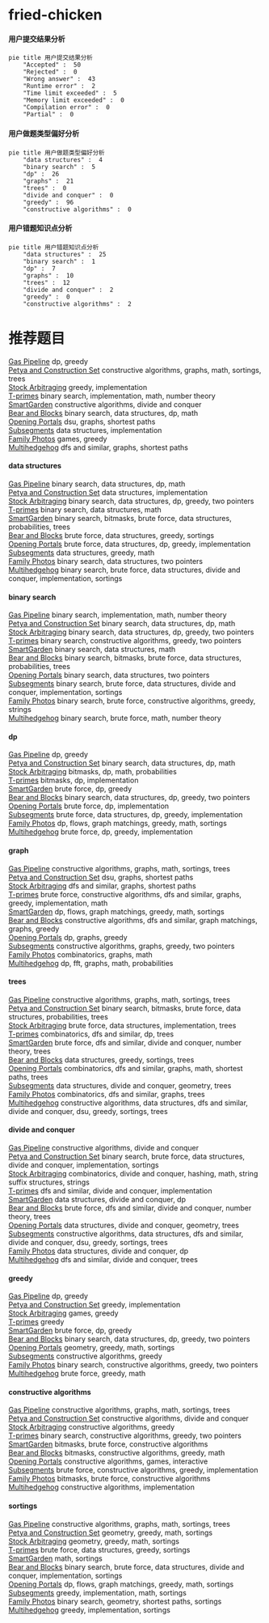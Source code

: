 # fried-chicken
<!-- tabs:start -->
#### **用户提交结果分析**

```mermaid
pie title 用户提交结果分析
    "Accepted" :  50
    "Rejected" :  0
    "Wrong answer" :  43
    "Runtime error" :  2
    "Time limit exceeded" :  5
    "Memory limit exceeded" :  0
    "Compilation error" :  0
    "Partial" :  0
```
#### **用户做题类型偏好分析**

```mermaid
pie title 用户做题类型偏好分析
    "data structures" :  4
    "binary search" :  5
    "dp" :  26
    "graphs" :  21
    "trees" :  0
    "divide and conquer" :  0
    "greedy" :  96
    "constructive algorithms" :  0
```
#### **用户错题知识点分析**

```mermaid
pie title 用户错题知识点分析
    "data structures" :  25
    "binary search" :  1
    "dp" :  7
    "graphs" :  10
    "trees" :  12
    "divide and conquer" :  2
    "greedy" :  0
    "constructive algorithms" :  2
```
<!-- tabs:end -->
# 推荐题目
[Gas Pipeline](http://codeforces.com/problemset/problem/1207/C)		dp,
                        greedy		  
[Petya and Construction Set](http://codeforces.com/problemset/problem/1214/E)		constructive algorithms,
                        graphs,
                        math,
                        sortings,
                        trees		  
[Stock Arbitraging](http://codeforces.com/problemset/problem/1150/A)		greedy,
                        implementation		  
[T-primes](http://codeforces.com/problemset/problem/230/B)		binary search,
                        implementation,
                        math,
                        number theory		  
[SmartGarden](http://codeforces.com/problemset/problem/1250/M)		constructive algorithms,
                        divide and conquer		  
[Bear and Blocks](https://codeforces.com/contest/574/problem/D)		binary search,
                        data structures,
                        dp,
                        math		  
[Opening Portals](http://codeforces.com/problemset/problem/196/E)		dsu,
                        graphs,
                        shortest paths		  
[Subsegments](http://codeforces.com/problemset/problem/69/E)		data structures,
                        implementation		  
[Family Photos](http://codeforces.com/problemset/problem/725/F)		games,
                        greedy		  
[Multihedgehog](http://codeforces.com/problemset/problem/1067/B)		dfs and similar,
                        graphs,
                        shortest paths		  
<!-- tabs:start -->
#### **data structures**
[Gas Pipeline](https://codeforces.com/contest/574/problem/D)		binary search,
                        data structures,
                        dp,
                        math		  
[Petya and Construction Set](http://codeforces.com/problemset/problem/69/E)		data structures,
                        implementation		  
[Stock Arbitraging](http://codeforces.com/problemset/problem/1492/C)		binary search,
                        data structures,
                        dp,
                        greedy,
                        two pointers		  
[T-primes](http://codeforces.com/problemset/problem/1490/G)		binary search,
                        data structures,
                        math		  
[SmartGarden](http://codeforces.com/problemset/problem/1479/D)		binary search,
                        bitmasks,
                        brute force,
                        data structures,
                        probabilities,
                        trees		  
[Bear and Blocks](http://codeforces.com/problemset/problem/1497/A)		brute force,
                        data structures,
                        greedy,
                        sortings		  
[Opening Portals](http://codeforces.com/problemset/problem/1491/C)		brute force,
                        data structures,
                        dp,
                        greedy,
                        implementation		  
[Subsegments](http://codeforces.com/problemset/problem/1492/B)		data structures,
                        greedy,
                        math		  
[Family Photos](http://codeforces.com/problemset/problem/1436/E)		binary search,
                        data structures,
                        two pointers		  
[Multihedgehog](http://codeforces.com/problemset/problem/1461/D)		binary search,
                        brute force,
                        data structures,
                        divide and conquer,
                        implementation,
                        sortings		  
#### **binary search**
[Gas Pipeline](http://codeforces.com/problemset/problem/230/B)		binary search,
                        implementation,
                        math,
                        number theory		  
[Petya and Construction Set](https://codeforces.com/contest/574/problem/D)		binary search,
                        data structures,
                        dp,
                        math		  
[Stock Arbitraging](http://codeforces.com/problemset/problem/1492/C)		binary search,
                        data structures,
                        dp,
                        greedy,
                        two pointers		  
[T-primes](http://codeforces.com/problemset/problem/1463/D)		binary search,
                        constructive algorithms,
                        greedy,
                        two pointers		  
[SmartGarden](http://codeforces.com/problemset/problem/1490/G)		binary search,
                        data structures,
                        math		  
[Bear and Blocks](http://codeforces.com/problemset/problem/1479/D)		binary search,
                        bitmasks,
                        brute force,
                        data structures,
                        probabilities,
                        trees		  
[Opening Portals](http://codeforces.com/problemset/problem/1436/E)		binary search,
                        data structures,
                        two pointers		  
[Subsegments](http://codeforces.com/problemset/problem/1461/D)		binary search,
                        brute force,
                        data structures,
                        divide and conquer,
                        implementation,
                        sortings		  
[Family Photos](http://codeforces.com/problemset/problem/1493/C)		binary search,
                        brute force,
                        constructive algorithms,
                        greedy,
                        strings		  
[Multihedgehog](http://codeforces.com/problemset/problem/1487/D)		binary search,
                        brute force,
                        math,
                        number theory		  
#### **dp**
[Gas Pipeline](http://codeforces.com/problemset/problem/1207/C)		dp,
                        greedy		  
[Petya and Construction Set](https://codeforces.com/contest/574/problem/D)		binary search,
                        data structures,
                        dp,
                        math		  
[Stock Arbitraging](http://codeforces.com/problemset/problem/441/E)		bitmasks,
                        dp,
                        math,
                        probabilities		  
[T-primes](http://codeforces.com/problemset/problem/1313/D)		bitmasks,
                        dp,
                        implementation		  
[SmartGarden](http://codeforces.com/problemset/problem/1353/E)		brute force,
                        dp,
                        greedy		  
[Bear and Blocks](http://codeforces.com/problemset/problem/1492/C)		binary search,
                        data structures,
                        dp,
                        greedy,
                        two pointers		  
[Opening Portals](https://codeforces.com/contest/1457/problem/C)		brute force,
                        dp,
                        implementation		  
[Subsegments](http://codeforces.com/problemset/problem/1491/C)		brute force,
                        data structures,
                        dp,
                        greedy,
                        implementation		  
[Family Photos](http://codeforces.com/problemset/problem/1437/C)		dp,
                        flows,
                        graph matchings,
                        greedy,
                        math,
                        sortings		  
[Multihedgehog](http://codeforces.com/problemset/problem/1499/B)		brute force,
                        dp,
                        greedy,
                        implementation		  
#### **graph**
[Gas Pipeline](http://codeforces.com/problemset/problem/1214/E)		constructive algorithms,
                        graphs,
                        math,
                        sortings,
                        trees		  
[Petya and Construction Set](http://codeforces.com/problemset/problem/196/E)		dsu,
                        graphs,
                        shortest paths		  
[Stock Arbitraging](http://codeforces.com/problemset/problem/1067/B)		dfs and similar,
                        graphs,
                        shortest paths		  
[T-primes](http://codeforces.com/problemset/problem/1487/C)		brute force,
                        constructive algorithms,
                        dfs and similar,
                        graphs,
                        greedy,
                        implementation,
                        math		  
[SmartGarden](http://codeforces.com/problemset/problem/1437/C)		dp,
                        flows,
                        graph matchings,
                        greedy,
                        math,
                        sortings		  
[Bear and Blocks](http://codeforces.com/problemset/problem/1470/D)		constructive algorithms,
                        dfs and similar,
                        graph matchings,
                        graphs,
                        greedy		  
[Opening Portals](http://codeforces.com/problemset/problem/1476/C)		dp,
                        graphs,
                        greedy		  
[Subsegments](http://codeforces.com/problemset/problem/1304/D)		constructive algorithms,
                        graphs,
                        greedy,
                        two pointers		  
[Family Photos](http://codeforces.com/problemset/problem/1475/C)		combinatorics,
                        graphs,
                        math		  
[Multihedgehog](http://codeforces.com/problemset/problem/553/E)		dp,
                        fft,
                        graphs,
                        math,
                        probabilities		  
#### **trees**
[Gas Pipeline](http://codeforces.com/problemset/problem/1214/E)		constructive algorithms,
                        graphs,
                        math,
                        sortings,
                        trees		  
[Petya and Construction Set](http://codeforces.com/problemset/problem/1479/D)		binary search,
                        bitmasks,
                        brute force,
                        data structures,
                        probabilities,
                        trees		  
[Stock Arbitraging](http://codeforces.com/problemset/problem/1511/C)		brute force,
                        data structures,
                        implementation,
                        trees		  
[T-primes](http://codeforces.com/problemset/problem/1499/F)		combinatorics,
                        dfs and similar,
                        dp,
                        trees		  
[SmartGarden](http://codeforces.com/problemset/problem/1491/E)		brute force,
                        dfs and similar,
                        divide and conquer,
                        number theory,
                        trees		  
[Bear and Blocks](http://codeforces.com/problemset/problem/1466/D)		data structures,
                        greedy,
                        sortings,
                        trees		  
[Opening Portals](http://codeforces.com/problemset/problem/1495/D)		combinatorics,
                        dfs and similar,
                        graphs,
                        math,
                        shortest paths,
                        trees		  
[Subsegments](http://codeforces.com/problemset/problem/1303/G)		data structures,
                        divide and conquer,
                        geometry,
                        trees		  
[Family Photos](http://codeforces.com/problemset/problem/1454/E)		combinatorics,
                        dfs and similar,
                        graphs,
                        trees		  
[Multihedgehog](http://codeforces.com/problemset/problem/1494/D)		constructive algorithms,
                        data structures,
                        dfs and similar,
                        divide and conquer,
                        dsu,
                        greedy,
                        sortings,
                        trees		  
#### **divide and conquer**
[Gas Pipeline](http://codeforces.com/problemset/problem/1250/M)		constructive algorithms,
                        divide and conquer		  
[Petya and Construction Set](http://codeforces.com/problemset/problem/1461/D)		binary search,
                        brute force,
                        data structures,
                        divide and conquer,
                        implementation,
                        sortings		  
[Stock Arbitraging](http://codeforces.com/problemset/problem/1466/G)		combinatorics,
                        divide and conquer,
                        hashing,
                        math,
                        string suffix structures,
                        strings		  
[T-primes](http://codeforces.com/problemset/problem/1490/D)		dfs and similar,
                        divide and conquer,
                        implementation		  
[SmartGarden](https://codeforces.com/contest/1483/problem/C)		data structures,
                        divide and conquer,
                        dp		  
[Bear and Blocks](http://codeforces.com/problemset/problem/1491/E)		brute force,
                        dfs and similar,
                        divide and conquer,
                        number theory,
                        trees		  
[Opening Portals](http://codeforces.com/problemset/problem/1303/G)		data structures,
                        divide and conquer,
                        geometry,
                        trees		  
[Subsegments](http://codeforces.com/problemset/problem/1494/D)		constructive algorithms,
                        data structures,
                        dfs and similar,
                        divide and conquer,
                        dsu,
                        greedy,
                        sortings,
                        trees		  
[Family Photos](http://codeforces.com/problemset/problem/1482/E)		data structures,
                        divide and conquer,
                        dp		  
[Multihedgehog](http://codeforces.com/problemset/problem/566/C)		dfs and similar,
                        divide and conquer,
                        trees		  
#### **greedy**
[Gas Pipeline](http://codeforces.com/problemset/problem/1207/C)		dp,
                        greedy		  
[Petya and Construction Set](http://codeforces.com/problemset/problem/1150/A)		greedy,
                        implementation		  
[Stock Arbitraging](http://codeforces.com/problemset/problem/725/F)		games,
                        greedy		  
[T-primes](http://codeforces.com/problemset/problem/316/A1)		greedy		  
[SmartGarden](http://codeforces.com/problemset/problem/1353/E)		brute force,
                        dp,
                        greedy		  
[Bear and Blocks](http://codeforces.com/problemset/problem/1492/C)		binary search,
                        data structures,
                        dp,
                        greedy,
                        two pointers		  
[Opening Portals](https://codeforces.com/contest/1496/problem/C)		geometry,
                        greedy,
                        math,
                        sortings		  
[Subsegments](http://codeforces.com/problemset/problem/1493/A)		constructive algorithms,
                        greedy		  
[Family Photos](http://codeforces.com/problemset/problem/1463/D)		binary search,
                        constructive algorithms,
                        greedy,
                        two pointers		  
[Multihedgehog](http://codeforces.com/problemset/problem/1462/C)		brute force,
                        greedy,
                        math		  
#### **constructive algorithms**
[Gas Pipeline](http://codeforces.com/problemset/problem/1214/E)		constructive algorithms,
                        graphs,
                        math,
                        sortings,
                        trees		  
[Petya and Construction Set](http://codeforces.com/problemset/problem/1250/M)		constructive algorithms,
                        divide and conquer		  
[Stock Arbitraging](http://codeforces.com/problemset/problem/1493/A)		constructive algorithms,
                        greedy		  
[T-primes](http://codeforces.com/problemset/problem/1463/D)		binary search,
                        constructive algorithms,
                        greedy,
                        two pointers		  
[SmartGarden](https://codeforces.com/contest/1456/problem/B)		bitmasks,
                        brute force,
                        constructive algorithms		  
[Bear and Blocks](http://codeforces.com/problemset/problem/1492/D)		bitmasks,
                        constructive algorithms,
                        greedy,
                        math		  
[Opening Portals](https://codeforces.com/contest/1504/problem/D)		constructive algorithms,
                        games,
                        interactive		  
[Subsegments](https://codeforces.com/contest/1483/problem/A)		brute force,
                        constructive algorithms,
                        greedy,
                        implementation		  
[Family Photos](https://codeforces.com/contest/1457/problem/D)		bitmasks,
                        brute force,
                        constructive algorithms		  
[Multihedgehog](http://codeforces.com/problemset/problem/1513/A)		constructive algorithms,
                        implementation		  
#### **sortings**
[Gas Pipeline](http://codeforces.com/problemset/problem/1214/E)		constructive algorithms,
                        graphs,
                        math,
                        sortings,
                        trees		  
[Petya and Construction Set](https://codeforces.com/contest/1496/problem/C)		geometry,
                        greedy,
                        math,
                        sortings		  
[Stock Arbitraging](http://codeforces.com/problemset/problem/1495/A)		geometry,
                        greedy,
                        math,
                        sortings		  
[T-primes](http://codeforces.com/problemset/problem/1497/A)		brute force,
                        data structures,
                        greedy,
                        sortings		  
[SmartGarden](http://codeforces.com/problemset/problem/1427/A)		math,
                        sortings		  
[Bear and Blocks](http://codeforces.com/problemset/problem/1461/D)		binary search,
                        brute force,
                        data structures,
                        divide and conquer,
                        implementation,
                        sortings		  
[Opening Portals](http://codeforces.com/problemset/problem/1437/C)		dp,
                        flows,
                        graph matchings,
                        greedy,
                        math,
                        sortings		  
[Subsegments](http://codeforces.com/problemset/problem/1473/A)		greedy,
                        implementation,
                        math,
                        sortings		  
[Family Photos](http://codeforces.com/problemset/problem/1486/B)		binary search,
                        geometry,
                        shortest paths,
                        sortings		  
[Multihedgehog](http://codeforces.com/problemset/problem/1480/B)		greedy,
                        implementation,
                        sortings		  
<!-- tabs:end -->
